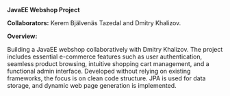 **JavaEE Webshop Project**

**Collaborators:** Kerem Bjälvenäs Tazedal and Dmitry Khalizov.

**Overview:**

Building a JavaEE webshop collaboratively with Dmitry Khalizov. The project includes essential e-commerce features such as user authentication, seamless product browsing, intuitive shopping cart management, and a functional admin interface. Developed without relying on existing frameworks, the focus is on clean code structure. JPA is used for data storage, and dynamic web page generation is implemented.


